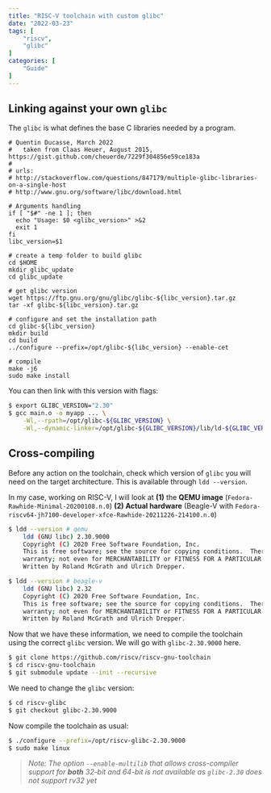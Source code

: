 ```yaml
---
title: "RISC-V toolchain with custom glibc"
date: "2022-03-23"
tags: [
    "riscv",
    "glibc"
]
categories: [
    "Guide"
]
---
```



## Linking against your own `glibc`

The `glibc` is what defines the base C libraries needed by a program.

```shell
# Quentin Ducasse, March 2022
#   taken from Claas Heuer, August 2015, https://gist.github.com/cheuerde/7229f304856e59ce183a
#
# urls:
# http://stackoverflow.com/questions/847179/multiple-glibc-libraries-on-a-single-host
# http://www.gnu.org/software/libc/download.html

# Arguments handling
if [ "$#" -ne 1 ]; then
  echo "Usage: $0 <glibc_version>" >&2
  exit 1
fi
libc_version=$1

# create a temp folder to build glibc
cd $HOME
mkdir glibc_update
cd glibc_update

# get glibc version
wget https://ftp.gnu.org/gnu/glibc/glibc-${libc_version}.tar.gz
tar -xf glibc-${libc_version}.tar.gz

# configure and set the installation path
cd glibc-${libc_version}
mkdir build
cd build
../configure --prefix=/opt/glibc-${libc_version} --enable-cet

# compile
make -j6
sudo make install
```

You can then link with this version with flags:

```bash
$ export GLIBC_VERSION="2.30"
$ gcc main.o -o myapp ... \
	-Wl,--rpath=/opt/glibc-${GLIBC_VERSION} \
	-Wl,--dynamic-linker=/opt/glibc-${GLIBC_VERSION}/lib/ld-${GLIBC_VERSION}.so
```

## Cross-compiling

Before any action on the toolchain, check which version of `glibc` you will need on the target architecture. This is available through `ldd --version`.



In my case, working on RISC-V, I will look at **(1)** the **QEMU image** (`Fedora-Rawhide-Minimal-20200108.n.0`) **(2) Actual hardware** (Beagle-V with `Fedora-riscv64-jh7100-developer-xfce-Rawhide-20211226-214100.n.0`)

```bash
$ ldd --version # qemu
	ldd (GNU libc) 2.30.9000
	Copyright (C) 2020 Free Software Foundation, Inc.
	This is free software; see the source for copying conditions.  There is NO
	warranty; not even for MERCHANTABILITY or FITNESS FOR A PARTICULAR PURPOSE.
	Written by Roland McGrath and Ulrich Drepper.

```

```bash
$ ldd --version # beagle-v
	ldd (GNU libc) 2.32
	Copyright (C) 2020 Free Software Foundation, Inc.
	This is free software; see the source for copying conditions.  There is NO
	warranty; not even for MERCHANTABILITY or FITNESS FOR A PARTICULAR PURPOSE.
	Written by Roland McGrath and Ulrich Drepper.
```



Now that we have these information, we need to compile the toolchain using the correct `glibc` version. We will go with `glibc-2.30.9000` here.

```bash
$ git clone https://github.com/riscv/riscv-gnu-toolchain
$ cd riscv-gnu-toolchain
$ git submodule update --init --recursive
```

We need to change the `glibc` version:

```bash
$ cd riscv-glibc
$ git checkout glibc-2.30.9000
```

Now compile the toolchain as usual:

```bash
$ ./configure --prefix=/opt/riscv-glibc-2.30.9000
$ sudo make linux
```

> *Note: The option `--enable-multilib` that allows cross-compiler support for **both** 32-bit and 64-bit is not available as `glibc-2.30` does not support rv32 yet*
